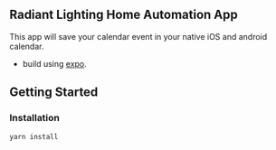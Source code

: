 ## Radiant Lighting Home Automation App

This app will save your calendar event in your native iOS and android calendar.

- build using [expo](https://expo.io).

## Getting Started

### Installation

```
yarn install
```

